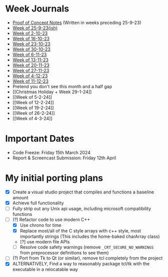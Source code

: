 # Week Journals
- [Proof of Concept Notes](Proof%20of%20Concept%20Notes.md) (Written in weeks preceding 25-9-23)
- [Week of 25-9-23(ish)](Week%20of%2025-9-23(ish).md)
- [Week of 2-10-23](Week%20of%202-10-23.md)
- [Week of 16-10-23](Week%20of%2016-10-23.md)
- [Week of 23-10-23](Week%20of%2023-10-23.md)
- [Week of 30-10-23](Week%20of%2030-10-23.md)
- [Week of 6-11-23](Week%20of%206-11-23.md)
- [Week of 13-11-23](Week%20of%2013-11-23.md)
- [Week of 20-11-23](Week%20of%2020-11-23.md)
- [Week of 27-11-23](Week%20of%2027-11-23.md)
- [Week of 4-12-23](Week%20of%204-12-23.md)
- [Week of 11-12-23](Week%20of%2011-12-23.md)
- Pretend you don't see this month and a half gap
- [[Christmas Holiday + Week 29-1-24]]
- [[Week of 5-2-24]]
- [[Week of 12-2-24]]
- [[Week of 19-2-24]]
- [[Week of 26-2-24]]
- [[Week of 4-3-24]]
# Important Dates
- Code Freeze: Friday 15th March 2024 
- Report & Screencast Submission: Friday 12th April
# My initial porting plans
- [x] Create a visual studio project that compiles and functions a baseline amount
- [x] Achieve full functionality
- [ ] Fully strip out any Unix api usage, including microsoft compatibility functions
- [ ] (?) Refactor code to use modern C++
	- [x] Use chrono for time
	- [x] Replace most/all of the C style arrays with c++ style, most importantly strings (This includes the home-baked charArray class)
	- [?] use modern file APIs
	- [ ] Resolve code safety warnings (remove `_CRT_SECURE_NO_WARNINGS` from preprocessor definitions to see them)
- [ ] (?) Port from Tk to Qt (or similar), remove tcl completely from the project
- [x] ALTERNATIVELY, Find a way to reasonably package tcl/tk with the executable in a relocatable way
